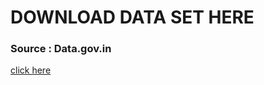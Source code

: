<h1>DOWNLOAD DATA SET HERE</h1>
<h3>Source : Data.gov.in</h3>
<a href="https://data.gov.in/catalog/fast-track-special-courts-scheme">click here</a>
